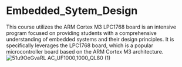 # Embedded_Sytem_Design
This course utilizes the ARM Cortex M3 LPC1768 board is an intensive program focused on providing students with a comprehensive understanding of embedded systems and their design principles. It is specifically leverages the LPC1768 board, which is a popular microcontroller board based on the ARM Cortex M3 architecture.
![51u9OeGvaRL _AC_UF1000,1000_QL80_ (1)](https://github.com/Tech-mohankrishna/Embedded_Sytem_Design/assets/57735263/31ddf2ae-a65b-4b92-86c2-1c6e7b795155)
